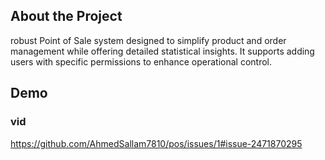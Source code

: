 ## About the Project
robust Point of Sale system designed to simplify product and order management while offering detailed statistical insights. It supports adding users with specific permissions to enhance operational control.

## Demo
### vid
https://github.com/AhmedSallam7810/pos/issues/1#issue-2471870295

